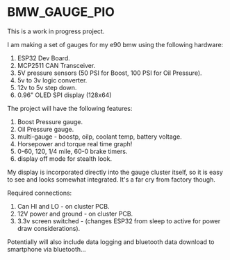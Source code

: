 # BMW_GAUGE_PIO

This is a work in progress project.  

I am making a set of gauges for my e90 bmw using the following hardware:  

1. ESP32 Dev Board.  
2. MCP2511 CAN Transceiver.  
3. 5V pressure sensors (50 PSI for Boost, 100 PSI for Oil Pressure).  
4. 5v to 3v logic converter.  
5. 12v to 5v step down.  
6. 0.96" OLED SPI display (128x64)

The project will have the following features:

1) Boost Pressure gauge.  
2) Oil Pressure gauge.  
3) multi-gauge - boostp, oilp, coolant temp, battery voltage.  
4) Horsepower and torque real time graph!  
5) 0-60, 120, 1/4 mile, 60-0 brake timers.  
6) display off mode for stealth look.  

My display is incorporated directly into the gauge cluster itself, so it is easy to see and looks somewhat integrated. 
It's a far cry from factory though.  

Required connections:
1) Can HI and LO - on cluster PCB.  
2) 12V power and ground - on cluster PCB.  
3) 3.3v screen switched - (changes ESP32 from sleep to active for power draw considerations).  

Potentially will also include data logging and bluetooth data download to smartphone via bluetooth...
